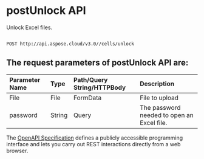 # **postUnlock API**

Unlock Excel files. 

```bash

POST http://api.aspose.cloud/v3.0//cells/unlock

```

## The request parameters of **postUnlock** API are: 

| Parameter Name | Type | Path/Query String/HTTPBody | Description | 
| :- | :- | :- |:- | 
|File|File|FormData|File to upload|
|password|String|Query|The password needed to open an Excel file.|


The [OpenAPI Specification](https://reference.aspose.cloud/cells/#/ProtectionController/PostUnlock) defines a publicly accessible programming interface and lets you carry out REST interactions directly from a web browser.
